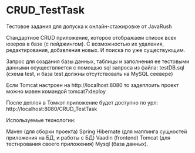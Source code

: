 CRUD_TestTask
==============


Тестовое задания для допуска к онлайн-стажировке от JavaRush

Cтандартное CRUD приложение, которое отображаем список всех юзеров в базе (с пейджингом). С возможностью их удаления, редактирования, добавления новых. И поиска по уже существующим.

Запрос для создания базы данных, таблицы и заполнения ее тестовыми данными осуществляется с помощью sql запроса из файла: testDB.sql  (cхема test, и база test должны отсутствовать на MySQL сеевере)

Если Tomcat настроен на http://localhost:8080 то задеплоить проект можно мавен командой tomcat7:deploy

После деплоя в Томкэт приложение будет доступно по урл: http://localhost:8080/CRUD_TestTask

Используемые технологии:

Maven (для сборки проекта)
Spring
Hibernate (для маппинга сущностей приложения на БД, и работы с БД)
Vaadin (frontend)
Tomcat (для тестирования своего приложения)
Mysql (база данных).
